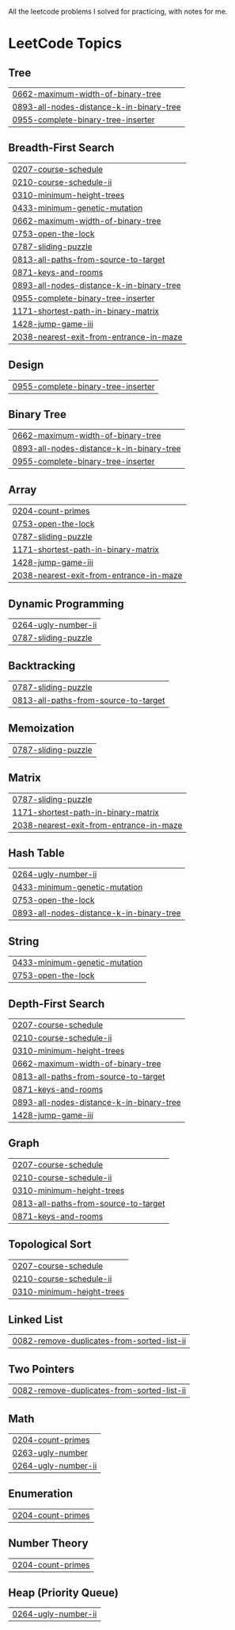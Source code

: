 All the leetcode problems I solved for practicing, with notes for me.

<!---LeetCode Topics Start-->
# LeetCode Topics
## Tree
|  |
| ------- |
| [0662-maximum-width-of-binary-tree](https://github.com/Alys9999/LeetcodePracticing/tree/master/0662-maximum-width-of-binary-tree) |
| [0893-all-nodes-distance-k-in-binary-tree](https://github.com/Alys9999/LeetcodePracticing/tree/master/0893-all-nodes-distance-k-in-binary-tree) |
| [0955-complete-binary-tree-inserter](https://github.com/Alys9999/LeetcodePracticing/tree/master/0955-complete-binary-tree-inserter) |
## Breadth-First Search
|  |
| ------- |
| [0207-course-schedule](https://github.com/Alys9999/LeetcodePracticing/tree/master/0207-course-schedule) |
| [0210-course-schedule-ii](https://github.com/Alys9999/LeetcodePracticing/tree/master/0210-course-schedule-ii) |
| [0310-minimum-height-trees](https://github.com/Alys9999/LeetcodePracticing/tree/master/0310-minimum-height-trees) |
| [0433-minimum-genetic-mutation](https://github.com/Alys9999/LeetcodePracticing/tree/master/0433-minimum-genetic-mutation) |
| [0662-maximum-width-of-binary-tree](https://github.com/Alys9999/LeetcodePracticing/tree/master/0662-maximum-width-of-binary-tree) |
| [0753-open-the-lock](https://github.com/Alys9999/LeetcodePracticing/tree/master/0753-open-the-lock) |
| [0787-sliding-puzzle](https://github.com/Alys9999/LeetcodePracticing/tree/master/0787-sliding-puzzle) |
| [0813-all-paths-from-source-to-target](https://github.com/Alys9999/LeetcodePracticing/tree/master/0813-all-paths-from-source-to-target) |
| [0871-keys-and-rooms](https://github.com/Alys9999/LeetcodePracticing/tree/master/0871-keys-and-rooms) |
| [0893-all-nodes-distance-k-in-binary-tree](https://github.com/Alys9999/LeetcodePracticing/tree/master/0893-all-nodes-distance-k-in-binary-tree) |
| [0955-complete-binary-tree-inserter](https://github.com/Alys9999/LeetcodePracticing/tree/master/0955-complete-binary-tree-inserter) |
| [1171-shortest-path-in-binary-matrix](https://github.com/Alys9999/LeetcodePracticing/tree/master/1171-shortest-path-in-binary-matrix) |
| [1428-jump-game-iii](https://github.com/Alys9999/LeetcodePracticing/tree/master/1428-jump-game-iii) |
| [2038-nearest-exit-from-entrance-in-maze](https://github.com/Alys9999/LeetcodePracticing/tree/master/2038-nearest-exit-from-entrance-in-maze) |
## Design
|  |
| ------- |
| [0955-complete-binary-tree-inserter](https://github.com/Alys9999/LeetcodePracticing/tree/master/0955-complete-binary-tree-inserter) |
## Binary Tree
|  |
| ------- |
| [0662-maximum-width-of-binary-tree](https://github.com/Alys9999/LeetcodePracticing/tree/master/0662-maximum-width-of-binary-tree) |
| [0893-all-nodes-distance-k-in-binary-tree](https://github.com/Alys9999/LeetcodePracticing/tree/master/0893-all-nodes-distance-k-in-binary-tree) |
| [0955-complete-binary-tree-inserter](https://github.com/Alys9999/LeetcodePracticing/tree/master/0955-complete-binary-tree-inserter) |
## Array
|  |
| ------- |
| [0204-count-primes](https://github.com/Alys9999/LeetcodePracticing/tree/master/0204-count-primes) |
| [0753-open-the-lock](https://github.com/Alys9999/LeetcodePracticing/tree/master/0753-open-the-lock) |
| [0787-sliding-puzzle](https://github.com/Alys9999/LeetcodePracticing/tree/master/0787-sliding-puzzle) |
| [1171-shortest-path-in-binary-matrix](https://github.com/Alys9999/LeetcodePracticing/tree/master/1171-shortest-path-in-binary-matrix) |
| [1428-jump-game-iii](https://github.com/Alys9999/LeetcodePracticing/tree/master/1428-jump-game-iii) |
| [2038-nearest-exit-from-entrance-in-maze](https://github.com/Alys9999/LeetcodePracticing/tree/master/2038-nearest-exit-from-entrance-in-maze) |
## Dynamic Programming
|  |
| ------- |
| [0264-ugly-number-ii](https://github.com/Alys9999/LeetcodePracticing/tree/master/0264-ugly-number-ii) |
| [0787-sliding-puzzle](https://github.com/Alys9999/LeetcodePracticing/tree/master/0787-sliding-puzzle) |
## Backtracking
|  |
| ------- |
| [0787-sliding-puzzle](https://github.com/Alys9999/LeetcodePracticing/tree/master/0787-sliding-puzzle) |
| [0813-all-paths-from-source-to-target](https://github.com/Alys9999/LeetcodePracticing/tree/master/0813-all-paths-from-source-to-target) |
## Memoization
|  |
| ------- |
| [0787-sliding-puzzle](https://github.com/Alys9999/LeetcodePracticing/tree/master/0787-sliding-puzzle) |
## Matrix
|  |
| ------- |
| [0787-sliding-puzzle](https://github.com/Alys9999/LeetcodePracticing/tree/master/0787-sliding-puzzle) |
| [1171-shortest-path-in-binary-matrix](https://github.com/Alys9999/LeetcodePracticing/tree/master/1171-shortest-path-in-binary-matrix) |
| [2038-nearest-exit-from-entrance-in-maze](https://github.com/Alys9999/LeetcodePracticing/tree/master/2038-nearest-exit-from-entrance-in-maze) |
## Hash Table
|  |
| ------- |
| [0264-ugly-number-ii](https://github.com/Alys9999/LeetcodePracticing/tree/master/0264-ugly-number-ii) |
| [0433-minimum-genetic-mutation](https://github.com/Alys9999/LeetcodePracticing/tree/master/0433-minimum-genetic-mutation) |
| [0753-open-the-lock](https://github.com/Alys9999/LeetcodePracticing/tree/master/0753-open-the-lock) |
| [0893-all-nodes-distance-k-in-binary-tree](https://github.com/Alys9999/LeetcodePracticing/tree/master/0893-all-nodes-distance-k-in-binary-tree) |
## String
|  |
| ------- |
| [0433-minimum-genetic-mutation](https://github.com/Alys9999/LeetcodePracticing/tree/master/0433-minimum-genetic-mutation) |
| [0753-open-the-lock](https://github.com/Alys9999/LeetcodePracticing/tree/master/0753-open-the-lock) |
## Depth-First Search
|  |
| ------- |
| [0207-course-schedule](https://github.com/Alys9999/LeetcodePracticing/tree/master/0207-course-schedule) |
| [0210-course-schedule-ii](https://github.com/Alys9999/LeetcodePracticing/tree/master/0210-course-schedule-ii) |
| [0310-minimum-height-trees](https://github.com/Alys9999/LeetcodePracticing/tree/master/0310-minimum-height-trees) |
| [0662-maximum-width-of-binary-tree](https://github.com/Alys9999/LeetcodePracticing/tree/master/0662-maximum-width-of-binary-tree) |
| [0813-all-paths-from-source-to-target](https://github.com/Alys9999/LeetcodePracticing/tree/master/0813-all-paths-from-source-to-target) |
| [0871-keys-and-rooms](https://github.com/Alys9999/LeetcodePracticing/tree/master/0871-keys-and-rooms) |
| [0893-all-nodes-distance-k-in-binary-tree](https://github.com/Alys9999/LeetcodePracticing/tree/master/0893-all-nodes-distance-k-in-binary-tree) |
| [1428-jump-game-iii](https://github.com/Alys9999/LeetcodePracticing/tree/master/1428-jump-game-iii) |
## Graph
|  |
| ------- |
| [0207-course-schedule](https://github.com/Alys9999/LeetcodePracticing/tree/master/0207-course-schedule) |
| [0210-course-schedule-ii](https://github.com/Alys9999/LeetcodePracticing/tree/master/0210-course-schedule-ii) |
| [0310-minimum-height-trees](https://github.com/Alys9999/LeetcodePracticing/tree/master/0310-minimum-height-trees) |
| [0813-all-paths-from-source-to-target](https://github.com/Alys9999/LeetcodePracticing/tree/master/0813-all-paths-from-source-to-target) |
| [0871-keys-and-rooms](https://github.com/Alys9999/LeetcodePracticing/tree/master/0871-keys-and-rooms) |
## Topological Sort
|  |
| ------- |
| [0207-course-schedule](https://github.com/Alys9999/LeetcodePracticing/tree/master/0207-course-schedule) |
| [0210-course-schedule-ii](https://github.com/Alys9999/LeetcodePracticing/tree/master/0210-course-schedule-ii) |
| [0310-minimum-height-trees](https://github.com/Alys9999/LeetcodePracticing/tree/master/0310-minimum-height-trees) |
## Linked List
|  |
| ------- |
| [0082-remove-duplicates-from-sorted-list-ii](https://github.com/Alys9999/LeetcodePracticing/tree/master/0082-remove-duplicates-from-sorted-list-ii) |
## Two Pointers
|  |
| ------- |
| [0082-remove-duplicates-from-sorted-list-ii](https://github.com/Alys9999/LeetcodePracticing/tree/master/0082-remove-duplicates-from-sorted-list-ii) |
## Math
|  |
| ------- |
| [0204-count-primes](https://github.com/Alys9999/LeetcodePracticing/tree/master/0204-count-primes) |
| [0263-ugly-number](https://github.com/Alys9999/LeetcodePracticing/tree/master/0263-ugly-number) |
| [0264-ugly-number-ii](https://github.com/Alys9999/LeetcodePracticing/tree/master/0264-ugly-number-ii) |
## Enumeration
|  |
| ------- |
| [0204-count-primes](https://github.com/Alys9999/LeetcodePracticing/tree/master/0204-count-primes) |
## Number Theory
|  |
| ------- |
| [0204-count-primes](https://github.com/Alys9999/LeetcodePracticing/tree/master/0204-count-primes) |
## Heap (Priority Queue)
|  |
| ------- |
| [0264-ugly-number-ii](https://github.com/Alys9999/LeetcodePracticing/tree/master/0264-ugly-number-ii) |
<!---LeetCode Topics End-->